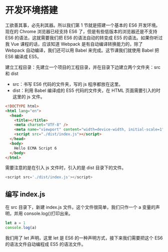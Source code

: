 # 开发环境搭建

工欲善其事，必先利其器。所以我们第 1 节就是搭建一个基本的 ES6 开发环境。现在的 Chrome 浏览器已经支持 ES6 了，但是有些低版本的浏览器还是不支持 ES6 的语法，这就需要我们把 ES6 的语法自动的转变成 ES5 的语法。如果你听过我 Vue 课程的话，应该知道 Webpack 是有自动编译转换能力的，除了 Webpack 自动编译，我们还可以用 Babel 来完成。这节课我们就使用 Babel 把 ES6 编译成 ES5。

建立工程目录：先建立一个项目的工程目录，并在目录下边建立两个文件夹：src 和 dist

- src：书写 ES6 代码的文件夹，写的 js 程序都放在这里。
- dist：利用 Babel 编译成的 ES5 代码的文件夹，在 HTML 页面需要引入的时这里的 js 文件。

```html
<!DOCTYPE html>
<html lang="en">
  <head>
    <title></title>
    <meta charset="UTF-8" />
    <meta name="viewport" content="width=device-width, initial-scale=1" />
    <script src="./dist/index.js"></script>
  </head>
  <body>
    Hello ECMA Script 6
  </body>
</html>
```

需要注意的是在引入 js 文件时，引入的是 dist 目录下的文件。

```js
<script src='./dist/index.js'></script>
```

## 编写 index.js

在 src 目录下，新建 index.js 文件。这个文件很简单，我们只作一个 a 变量的声明，并用 console.log()打印出来。

```js
let a = 1
console.log(a)
```

我们用了 let 声明，这里 let 是 ES6 的一种声明方式，接下来我们需要把这个 ES6 的语法文件自动编程成 ES5 的语法文件。
